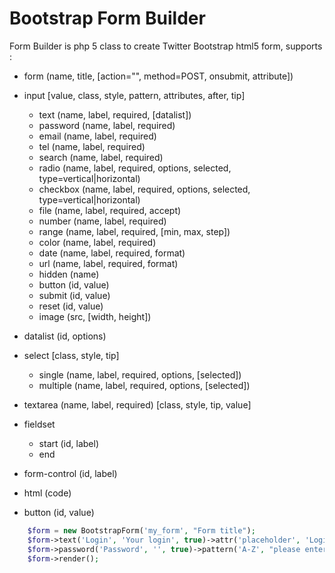 # Bootstrap Form Builder

Form Builder is php 5 class to create Twitter Bootstrap html5 form, supports :

- form (name, title, [action="", method=POST, onsubmit, attribute])

- input [value, class, style, pattern, attributes, after, tip]
  - text (name, label, required, [datalist])
  - password (name, label, required)
  - email (name, label, required)
  - tel  (name, label, required)
  - search (name, label, required)
  - radio (name, label, required, options, selected, type=vertical|horizontal)
  - checkbox (name, label, required, options, selected, type=vertical|horizontal)
  - file (name, label, required, accept)
  - number (name, label, required)
  - range (name, label, required, [min, max, step])
  - color (name, label, required)
  - date (name, label, required, format)
  - url (name, label, required, format)
  - hidden (name)
  - button (id, value)
  - submit (id, value)
  - reset  (id, value)
  - image (src, [width, height])

- datalist (id, options)

- select [class, style, tip]
  - single  (name, label, required, options, [selected])
  - multiple  (name, label, required, options, [selected])

- textarea (name, label, required) [class, style, tip, value]

- fieldset
  - start (id, label)
  - end
  
- form-control (id, label)

- html (code)

- button  (id, value)

```php
    $form = new BootstrapForm('my_form', "Form title");
    $form->text('Login', 'Your login', true)->attr('placeholder', 'Login');
    $form->password('Password', '', true)->pattern('A-Z', "please enter upper value");
    $form->render();
```

